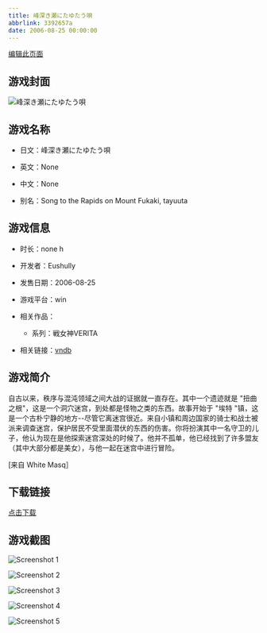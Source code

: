 ```yaml
---
title: 峰深き瀬にたゆたう唄
abbrlink: 3392657a
date: 2006-08-25 00:00:00
---
```

[编辑此页面](https://github.com/ACG-3/ADV3-source/blob/main/source/_posts/games/%E5%B3%B0%E6%B7%B1%E3%81%8D%E7%80%AC%E3%81%AB%E3%81%9F%E3%82%86%E3%81%9F%E3%81%86%E5%94%84.md)

## 游戏封面

![峰深き瀬にたゆたう唄](https://pan.timero.xyz/d/onedrive/img_lib_001/%E5%B3%B0%E6%B7%B1%E3%81%8D%E7%80%AC%E3%81%AB%E3%81%9F%E3%82%86%E3%81%9F%E3%81%86%E5%94%84_cover.avif)


## 游戏名称

- 日文：峰深き瀬にたゆたう唄
- 英文：None
- 中文：None

- 别名：Song to the Rapids on Mount Fukaki, tayuuta


## 游戏信息

- 时长：none h
- 开发者：Eushully
- 发售日期：2006-08-25
- 游戏平台：win
- 相关作品：
   - 系列：戦女神VERITA

- 相关链接：[vndb](https://vndb.org/v505)


## 游戏简介

自古以来，秩序与混沌领域之间大战的证据就一直存在。其中一个遗迹就是 "扭曲之根"，这是一个洞穴迷宫，到处都是怪物之类的东西。故事开始于 "埃特 "镇，这是一个古朴宁静的地方--尽管它离迷宫很近。来自小镇和周边国家的骑士和战士被派来调查迷宫，保护居民不受里面潜伏的东西的伤害。你将扮演其中一名守卫的儿子，他认为现在是他探索迷宫深处的时候了。他并不孤单，他已经找到了许多盟友（其中大部分都是美女），与他一起在迷宫中进行冒险。

[来自 White Masq］


## 下载链接

[点击下载](https://pan.timero.xyz/onedrive/adv_lib_001/%E5%B3%B0%E6%B7%B1%E3%81%8D%E7%80%AC%E3%81%AB%E3%81%9F%E3%82%86%E3%81%9F%E3%81%86%E5%94%84)


## 游戏截图


![Screenshot 1](https://pan.timero.xyz/d/onedrive/img_lib_001/%E5%B3%B0%E6%B7%B1%E3%81%8D%E7%80%AC%E3%81%AB%E3%81%9F%E3%82%86%E3%81%9F%E3%81%86%E5%94%84_Screenshot_1.avif)

![Screenshot 2](https://pan.timero.xyz/d/onedrive/img_lib_001/%E5%B3%B0%E6%B7%B1%E3%81%8D%E7%80%AC%E3%81%AB%E3%81%9F%E3%82%86%E3%81%9F%E3%81%86%E5%94%84_Screenshot_2.avif)

![Screenshot 3](https://pan.timero.xyz/d/onedrive/img_lib_001/%E5%B3%B0%E6%B7%B1%E3%81%8D%E7%80%AC%E3%81%AB%E3%81%9F%E3%82%86%E3%81%9F%E3%81%86%E5%94%84_Screenshot_3.avif)

![Screenshot 4](https://pan.timero.xyz/d/onedrive/img_lib_001/%E5%B3%B0%E6%B7%B1%E3%81%8D%E7%80%AC%E3%81%AB%E3%81%9F%E3%82%86%E3%81%9F%E3%81%86%E5%94%84_Screenshot_4.avif)

![Screenshot 5](https://pan.timero.xyz/d/onedrive/img_lib_001/%E5%B3%B0%E6%B7%B1%E3%81%8D%E7%80%AC%E3%81%AB%E3%81%9F%E3%82%86%E3%81%9F%E3%81%86%E5%94%84_Screenshot_5.avif)

